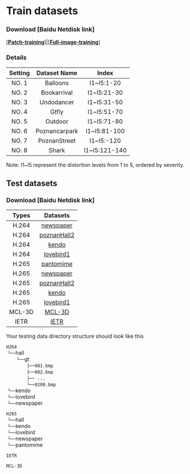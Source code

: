 # Train datasets
### Download [Baidu Netdisk link]
[[**Patch-training**](https://pan.baidu.com/s/1VIVj5alhlNEG9Kg6cfmSvA?pwd=23nt)]|[[**Full-image-training**](https://pan.baidu.com/s/1LVM8CVcvTe0fh232eo5bKA?pwd=23nt)]    
  
### Details
| Setting   | Dataset Name          | Index                          |
| :-------: | :-------------------: | :----------------------------: |
| NO. 1 | Balloons              | l1~l5:1-20                     | 
| NO. 2 | Bookarrival           | l1~l5:21-30    | 
| NO. 3 | Undodancer            | l1~l5:31-50            |   
| NO. 4 | Gtfly                 | l1~l5:51-70            |             
| NO. 5 | Outdoor               | l1~l5:71-80            |           
| NO. 6 | Poznancarpark         | l1~l5:81-100            |            
| NO. 7 | PoznanStreet          | l1~l5:-120            |            
| NO. 8 | Shark                 | l1~l5:121-140            |            

Note: l1~l5 represent the distortion levels from 1 to 5, ordered by severity.

## Test datasets
### Download [Baidu Netdisk link]
|  Types          | Datasets                            | 
| :-------------: | :---------------------------------: |
| H.264           | [newspaper](https://pan.baidu.com/s/1iDTaZpWoDDxAJfkPRiWqrw?pwd=23nt) |
| H.264           | [poznanHall2](https://pan.baidu.com/s/19B4_3sz7EGm7xmBajjtmZw?pwd=23nt) | 
| H.264           | [kendo](https://pan.baidu.com/s/10Dh1bRlqqmIii_Vooo7t-g?pwd=23nt)        | 
| H.264           | [lovebird1](https://pan.baidu.com/s/1mc89oaiyaQmQpQLgkIhSuw?pwd=23nt)        | 
| H.265           | [pantomime]()        | 
| H.265           | [newspaper]()        | 
| H.265           | [poznanHall2]()        | 
| H.265           | [kendo]()        | 
| H.265           | [lovebird1]()        | 
| MCL-3D          |    [MCL-3D](http://mcl.usc.edu/mcl-3d-database/)    | 
| IETR            |    [IETR](https://vaader-data.insa-rennes.fr/data/stian/ieeetom/IETR_DIBR_Database.zip) | 

Your testing data directory structure should look like this 

`H264` <br/>
&nbsp;`└──`hall <br/>
&emsp;&emsp;`└──`gt <br/>
&emsp;&emsp;&emsp;&emsp;`├──001.bmp` <br/>
&emsp;&emsp;&emsp;&emsp;`├──002.bmp` <br/>
&emsp;&emsp;&emsp;&emsp;`├── ...    ` <br/>
&emsp;&emsp;&emsp;&emsp;`└──0200.bmp` <br/>
&nbsp;`└──`kendo <br/>
&nbsp;`└──`lovebird <br/>
&nbsp;`└──`newspaper <br/>

`H265` <br/>
&nbsp;`└──`hall <br/>
&nbsp;`└──`kendo <br/>
&nbsp;`└──`lovebird <br/>
&nbsp;`└──`newspaper <br/>
&nbsp;`└──`pantomime <br/>
  
`IETR` <br/>

`MCL-3D` <br/>
